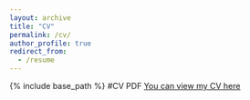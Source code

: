 ```yaml
---
layout: archive
title: "CV"
permalink: /cv/
author_profile: true
redirect_from:
  - /resume
---
```


{% include base_path %}
#CV PDF
[You can view my CV here](https://laura-escobar-s.github.io/files/CV%20Laura%20Escobar%20Sept%202025.pdf)

